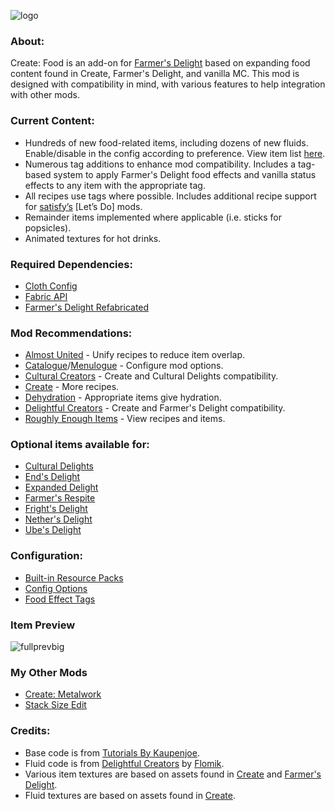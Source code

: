 ![logo](https://github.com/AverageAnime/create-food-1.20.1/assets/150550990/473ed31f-67ad-406f-9ea4-e633aa76f49f)

### **About:**

Create: Food is an add-on for [Farmer's Delight](https://www.curseforge.com/minecraft/mc-mods/farmers-delight-refabricated) based on expanding food content found in Create, Farmer's Delight, and vanilla MC. This mod is designed with compatibility in mind, with various features to help integration with other mods.

### **Current Content:**

* Hundreds of new food-related items, including dozens of new fluids. Enable/disable in the config according to preference. View item list [here](https://github.com/AverageAnime/create-food/wiki/Item-List).
* Numerous tag additions to enhance mod compatibility. Includes a tag-based system to apply Farmer's Delight food effects and vanilla status effects to any item with the appropriate tag.
* All recipes use tags where possible. Includes additional recipe support for [satisfy’s](https://www.curseforge.com/members/satisfy/projects) [Let’s Do] mods.
* Remainder items implemented where applicable (i.e. sticks for popsicles).
* Animated textures for hot drinks.

### **Required Dependencies:**

* [Cloth Config](https://www.curseforge.com/minecraft/mc-mods/cloth-config)
* [Fabric API](https://www.curseforge.com/minecraft/mc-mods/fabric-api)
* [Farmer's Delight Refabricated](https://www.curseforge.com/minecraft/mc-mods/farmers-delight-refabricated)


### **Mod Recommendations:**

* [Almost United](https://www.curseforge.com/minecraft/mc-mods/almost-unified) - Unify recipes to reduce item overlap.
* [Catalogue](https://www.curseforge.com/minecraft/mc-mods/catalogue-fabric)/[Menulogue](https://www.curseforge.com/minecraft/mc-mods/menulogue) - Configure mod options.
* [Cultural Creators](https://www.curseforge.com/minecraft/mc-mods/cultural-creators-fabric-create-and-cultural) - Create and Cultural Delights compatibility.
* [Create](https://www.curseforge.com/minecraft/mc-mods/create-fabric) - More recipes.
* [Dehydration](https://www.curseforge.com/minecraft/mc-mods/dehydration) - Appropriate items give hydration.
* [Delightful Creators](https://www.curseforge.com/minecraft/mc-mods/delightful-creators-fabric) - Create and Farmer's Delight compatibility.
* [Roughly Enough Items](https://www.curseforge.com/minecraft/mc-mods/roughly-enough-items) - View recipes and items.

### **Optional items available for:**

* [Cultural Delights](https://www.curseforge.com/minecraft/mc-mods/cultural-delights-fabric)
* [End's Delight](https://www.curseforge.com/minecraft/mc-mods/ends-delight)
* [Expanded Delight](https://www.curseforge.com/minecraft/mc-mods/expanded-delight)
* [Farmer's Respite](https://www.curseforge.com/minecraft/mc-mods/farmers-respite-fabric)
* [Fright's Delight](https://www.curseforge.com/minecraft/mc-mods/frights-delight)
* [Nether's Delight](https://www.curseforge.com/minecraft/mc-mods/nethers-delight-refabricated)
* [Ube's Delight](https://www.curseforge.com/minecraft/mc-mods/ubes-delight)

### **Configuration:**

*  [Built-in Resource Packs](https://github.com/AverageAnime/create-food/wiki/Built%E2%80%90in-Resource-Packs)
*  [Config Options](https://github.com/AverageAnime/create-food/wiki/Config-Options)
*  [Food Effect Tags](https://github.com/AverageAnime/create-food/wiki/Food-Effect-Tags)

### **Item Preview**
![fullprevbig](https://github.com/AverageAnime/create-food/assets/150550990/c80a57df-b994-4121-a0db-60e501a9eace)

### **My Other Mods**

* [Create: Metalwork](https://www.curseforge.com/minecraft/mc-mods/create-metalwork-fabric)
* [Stack Size Edit](https://www.curseforge.com/minecraft/mc-mods/stack-size-edit-fabric)

### **Credits:**

* Base code is from [Tutorials By Kaupenjoe](https://github.com/Tutorials-By-Kaupenjoe/Fabric-Tutorial-1.20.X).
* Fluid code is from [Delightful Creators](https://www.curseforge.com/minecraft/mc-mods/delightful-creators-fabric) by [Flomik](https://www.curseforge.com/members/flomik).
* Various item textures are based on assets found in [Create](https://www.curseforge.com/minecraft/mc-mods/create-fabric) and [Farmer's Delight](https://www.curseforge.com/minecraft/mc-mods/farmers-delight-fabric).
* Fluid textures are based on assets found in [Create](https://www.curseforge.com/minecraft/mc-mods/create-fabric).